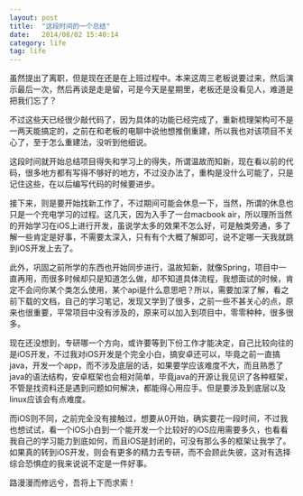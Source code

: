 ```yaml
---
layout: post
title:  "这段时间的一个总结"
date:   2014/08/02 15:40:14 
category: life
tag: life
---
```


虽然提出了离职，但是现在还是在上班过程中。本来这周三老板说要过来，然后演示最后一次，然后再谈是走是留，可是今天是星期里，老板还是没看见人，难道是把我们忘了？

不过这些天已经很少敲代码了，因为具体的功能已经完成了，重新梳理架构可不是一两天能搞定的，之前在和老板的电聊中说他想推倒重建，所以我也对该项目不关心了，至于怎么重建法，没听到他细说。

这段时间就开始总结项目得失和学习上的得失，所谓温故而知新，现在看以前的代码，很多地方都有写得不够好的地方，不过没办法了，重构是没什么可能了，只是记住这些，在以后编写代码的时候要进步。




接下来，则是要开始找新工作了，不过期间可能会休息一下，当然，所谓的休息也只是一个充电学习的过程。这几天，因为入手了一台macbook air，所以理所当然的开始学习在iOS上进行开发，虽说学太多的效果不怎么好，可是触类旁通，多了解一些肯定是好事，不需要太深入，只有有个大概了解即可，说不定哪一天我就跳到iOS开发上去了。

此外，巩固之前所学的东西也开始同步进行，温故知新，就像Spring，项目中一直再用，而很多时候却只是知道怎么做，却不知道具体流程，我想面试的时候，肯定不会问你某个类怎么使用，某个api是什么意思吧？所以，需要加深了解，看之前下载的文档，自己的学习笔记，发现又学到了很多，之前一些不甚关心的点，原来也很重要，平常项目中没有涉及的，原来可以加入到项目中，零零种种，很多很多。

现在还没想到，专研哪一个方向，或许要等到下份工作才能决定，自己比较向往的是iOS开发，不过我对iOS开发是个完全小白，搞安卓还可以，毕竟之前一直搞java，开发一个app，而不涉及底层的话，如果要学应该难度不大，而且熟悉了java的语法结构，安卓框架也会相对简单，毕竟java的开源让我见识了各种框架，不管是找资料还是遇到问题如何解决，都能得心用应手。但是要涉及到底层以及linux应该会有点难度。

而iOS则不同，之前完全没有接触过，想要从0开始，确实要花一段时间，不过我也想试试，看一个iOS小白到一个能开发一个比较好的iOS应用需要多久，也看看我自己的学习能力到底如何，而且iOS是封闭的，可没有那么多的框架让我学了。如果真的转到iOS开发，则会有更多的精力去专研，而不会顾此失彼，这对有选择综合恐惧症的我来说说不定是一件好事。

路漫漫而修远兮，吾将上下而求索！